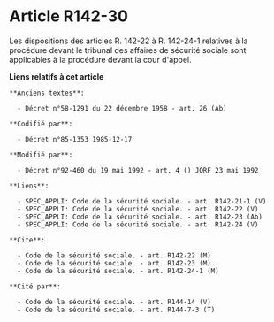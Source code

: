 # Article R142-30

Les dispositions des articles R. 142-22 à R. 142-24-1 relatives à la procédure devant le tribunal des affaires de sécurité
sociale sont applicables à la procédure devant la cour d'appel.

**Liens relatifs à cet article**

	**Anciens textes**:

	  - Décret n°58-1291 du 22 décembre 1958 - art. 26 (Ab)

	**Codifié par**:

	  - Décret n°85-1353 1985-12-17

	**Modifié par**:

	  - Décret n°92-460 du 19 mai 1992 - art. 4 () JORF 23 mai 1992

	**Liens**:

	  - SPEC_APPLI: Code de la sécurité sociale. - art. R142-21-1 (V)
	  - SPEC_APPLI: Code de la sécurité sociale. - art. R142-22 (V)
	  - SPEC_APPLI: Code de la sécurité sociale. - art. R142-23 (Ab)
	  - SPEC_APPLI: Code de la sécurité sociale. - art. R142-24 (V)

	**Cite**:

	  - Code de la sécurité sociale. - art. R142-22 (M)
	  - Code de la sécurité sociale. - art. R142-23 (M)
	  - Code de la sécurité sociale. - art. R142-24-1 (M)

	**Cité par**:

	  - Code de la sécurité sociale. - art. R144-14 (V)
	  - Code de la sécurité sociale. - art. R144-7-3 (T)
